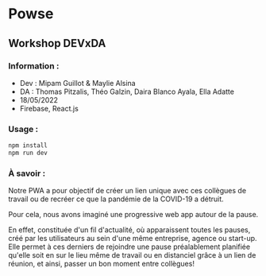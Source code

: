 # Powse
##  Workshop DEVxDA

### Information :
- Dev : Mipam Guillot & Maylie Alsina
- DA : Thomas Pitzalis, Théo Galzin, Daira Blanco Ayala, Ella Adatte
- 18/05/2022
- Firebase, React.js

### Usage :
```bash
npm install
npm run dev
```

### À savoir :
Notre  PWA a pour objectif de créer un lien unique avec ces collègues de travail ou de recréer ce que la pandémie de la COVID-19 a détruit. 

Pour cela, nous avons imaginé une progressive web app autour de la pause. 

En effet, constituée d'un fil d'actualité, où apparaissent toutes les pauses, créé par les utilisateurs au sein d'une même entreprise, agence ou start-up. Elle permet à ces derniers de rejoindre une pause préalablement planifiée qu'elle soit en sur le lieu même de travail ou en distanciel grâce à un lien de réunion, et ainsi, passer un bon moment entre collègues! 
